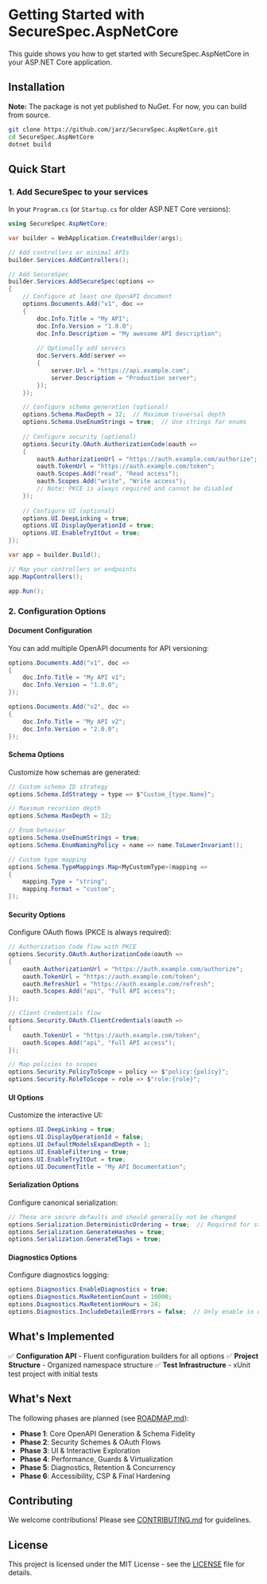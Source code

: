 # Getting Started with SecureSpec.AspNetCore

This guide shows you how to get started with SecureSpec.AspNetCore in your ASP.NET Core application.

## Installation

**Note:** The package is not yet published to NuGet. For now, you can build from source.

```bash
git clone https://github.com/jarz/SecureSpec.AspNetCore.git
cd SecureSpec.AspNetCore
dotnet build
```

## Quick Start

### 1. Add SecureSpec to your services

In your `Program.cs` (or `Startup.cs` for older ASP.NET Core versions):

```csharp
using SecureSpec.AspNetCore;

var builder = WebApplication.CreateBuilder(args);

// Add controllers or minimal APIs
builder.Services.AddControllers();

// Add SecureSpec
builder.Services.AddSecureSpec(options =>
{
    // Configure at least one OpenAPI document
    options.Documents.Add("v1", doc =>
    {
        doc.Info.Title = "My API";
        doc.Info.Version = "1.0.0";
        doc.Info.Description = "My awesome API description";
        
        // Optionally add servers
        doc.Servers.Add(server =>
        {
            server.Url = "https://api.example.com";
            server.Description = "Production server";
        });
    });

    // Configure schema generation (optional)
    options.Schema.MaxDepth = 32;  // Maximum traversal depth
    options.Schema.UseEnumStrings = true;  // Use strings for enums
    
    // Configure security (optional)
    options.Security.OAuth.AuthorizationCode(oauth =>
    {
        oauth.AuthorizationUrl = "https://auth.example.com/authorize";
        oauth.TokenUrl = "https://auth.example.com/token";
        oauth.Scopes.Add("read", "Read access");
        oauth.Scopes.Add("write", "Write access");
        // Note: PKCE is always required and cannot be disabled
    });
    
    // Configure UI (optional)
    options.UI.DeepLinking = true;
    options.UI.DisplayOperationId = true;
    options.UI.EnableTryItOut = true;
});

var app = builder.Build();

// Map your controllers or endpoints
app.MapControllers();

app.Run();
```

### 2. Configuration Options

#### Document Configuration

You can add multiple OpenAPI documents for API versioning:

```csharp
options.Documents.Add("v1", doc =>
{
    doc.Info.Title = "My API v1";
    doc.Info.Version = "1.0.0";
});

options.Documents.Add("v2", doc =>
{
    doc.Info.Title = "My API v2";
    doc.Info.Version = "2.0.0";
});
```

#### Schema Options

Customize how schemas are generated:

```csharp
// Custom schema ID strategy
options.Schema.IdStrategy = type => $"Custom_{type.Name}";

// Maximum recursion depth
options.Schema.MaxDepth = 32;

// Enum behavior
options.Schema.UseEnumStrings = true;
options.Schema.EnumNamingPolicy = name => name.ToLowerInvariant();

// Custom type mapping
options.Schema.TypeMappings.Map<MyCustomType>(mapping =>
{
    mapping.Type = "string";
    mapping.Format = "custom";
});
```

#### Security Options

Configure OAuth flows (PKCE is always required):

```csharp
// Authorization Code flow with PKCE
options.Security.OAuth.AuthorizationCode(oauth =>
{
    oauth.AuthorizationUrl = "https://auth.example.com/authorize";
    oauth.TokenUrl = "https://auth.example.com/token";
    oauth.RefreshUrl = "https://auth.example.com/refresh";
    oauth.Scopes.Add("api", "Full API access");
});

// Client Credentials flow
options.Security.OAuth.ClientCredentials(oauth =>
{
    oauth.TokenUrl = "https://auth.example.com/token";
    oauth.Scopes.Add("api", "Full API access");
});

// Map policies to scopes
options.Security.PolicyToScope = policy => $"policy:{policy}";
options.Security.RoleToScope = role => $"role:{role}";
```

#### UI Options

Customize the interactive UI:

```csharp
options.UI.DeepLinking = true;
options.UI.DisplayOperationId = false;
options.UI.DefaultModelsExpandDepth = 1;
options.UI.EnableFiltering = true;
options.UI.EnableTryItOut = true;
options.UI.DocumentTitle = "My API Documentation";
```

#### Serialization Options

Configure canonical serialization:

```csharp
// These are secure defaults and should generally not be changed
options.Serialization.DeterministicOrdering = true;  // Required for stable hashes
options.Serialization.GenerateHashes = true;
options.Serialization.GenerateETags = true;
```

#### Diagnostics Options

Configure diagnostics logging:

```csharp
options.Diagnostics.EnableDiagnostics = true;
options.Diagnostics.MaxRetentionCount = 10000;
options.Diagnostics.MaxRetentionHours = 24;
options.Diagnostics.IncludeDetailedErrors = false;  // Only enable in development
```

## What's Implemented

✅ **Configuration API** - Fluent configuration builders for all options
✅ **Project Structure** - Organized namespace structure
✅ **Test Infrastructure** - xUnit test project with initial tests

## What's Next

The following phases are planned (see [ROADMAP.md](docs/ROADMAP.md)):

- **Phase 1**: Core OpenAPI Generation & Schema Fidelity
- **Phase 2**: Security Schemes & OAuth Flows  
- **Phase 3**: UI & Interactive Exploration
- **Phase 4**: Performance, Guards & Virtualization
- **Phase 5**: Diagnostics, Retention & Concurrency
- **Phase 6**: Accessibility, CSP & Final Hardening

## Contributing

We welcome contributions! Please see [CONTRIBUTING.md](CONTRIBUTING.md) for guidelines.

## License

This project is licensed under the MIT License - see the [LICENSE](LICENSE) file for details.
